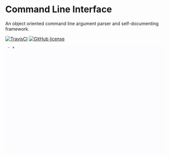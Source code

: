 # Command Line Interface

An object oriented command line argument parser and self-documenting framework.

[![TravisCI](https://travis-ci.org/glentner/CLI.svg?branch=master)](https://travis-ci.org/glentner/CLI)
[![GitHub license](http://img.shields.io/badge/license-GPLv3-blue.svg?style=flat)](http://www.gnu.org/copyleft/gpl.html)


![example](examples/demo.gif)
